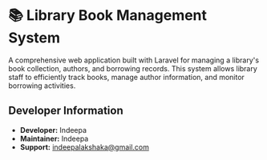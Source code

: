 # 📚 Library Book Management System

A comprehensive web application built with Laravel for managing a library's book collection, authors, and borrowing records. This system allows library staff to efficiently track books, manage author information, and monitor borrowing activities.


## Developer Information
- **Developer:** Indeepa
- **Maintainer:** Indeepa
- **Support:** indeepalakshaka@gmail.com